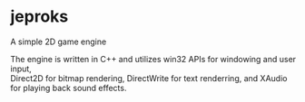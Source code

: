 # jeproks

A simple 2D game engine

The engine is written in C++ and utilizes win32 APIs for windowing and user input, <br>
Direct2D for bitmap rendering, DirectWrite for text renderring, and XAudio for playing back sound effects.
